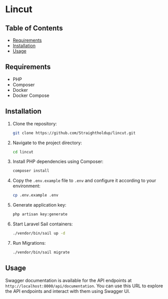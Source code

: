 # Lincut

## Table of Contents

- [Requirements](#requirements)
- [Installation](#installation)
- [Usage](#usage)

## Requirements

- PHP
- Composer
- Docker
- Docker Compose

## Installation

1. Clone the repository:

    ```bash
    git clone https://github.com/Straightholdup/lincut.git
    ```

2. Navigate to the project directory:

    ```bash
    cd lincut
    ```

3. Install PHP dependencies using Composer:

    ```bash
    composer install
    ```

4. Copy the `.env.example` file to `.env` and configure it according to your environment:

    ```bash
    cp .env.example .env
    ```

5. Generate application key:

    ```bash
    php artisan key:generate
    ```

6. Start Laravel Sail containers:

    ```bash
    ./vendor/bin/sail up -d
    ```

7. Run Migrations:

    ```bash
    ./vendor/bin/sail migrate
    ```

## Usage

Swagger documentation is available for the API endpoints at `http://localhost:8000/api/documentation`. You can use this
URL to explore the API endpoints and interact with them using Swagger UI.

